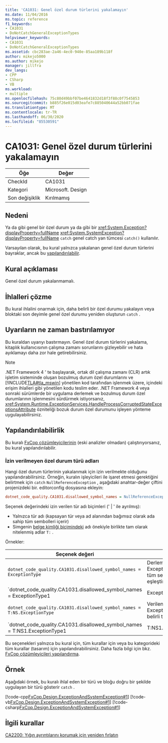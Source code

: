 ```yaml
---
title: 'CA1031: Genel özel durum türlerini yakalamayın'
ms.date: 11/04/2016
ms.topic: reference
f1_keywords:
- CA1031
- DoNotCatchGeneralExceptionTypes
helpviewer_keywords:
- CA1031
- DoNotCatchGeneralExceptionTypes
ms.assetid: cbc283ae-2a46-4ec0-940e-85aa189b118f
author: mikejo5000
ms.author: mikejo
manager: jillfra
dev_langs:
- CPP
- CSharp
- VB
ms.workload:
- multiple
ms.openlocfilehash: 75c80d49bbf07be4641832d18f3f88c0f7545853
ms.sourcegitcommit: b885f26e015d03eafe7c885040644a52bb071fae
ms.translationtype: MT
ms.contentlocale: tr-TR
ms.lasthandoff: 06/30/2020
ms.locfileid: "85530591"
---
```

# <a name="ca1031-do-not-catch-general-exception-types"></a>CA1031: Genel özel durum türlerini yakalamayın

|Öğe|Değer|
|-|-|
|CheckId|CA1031|
|Kategori|Microsoft. Design|
|Son değişiklik|Kırılmamış|

## <a name="cause"></a>Nedeni
Ya da gibi genel bir özel durum ya da gibi bir <xref:System.Exception?displayProperty=fullName> <xref:System.SystemException?displayProperty=fullName> `catch` genel catch yan tümcesi `catch()` kullanılır.

Varsayılan olarak, bu kural yalnızca yakalanan genel özel durum türlerini bayraklar, ancak bu [yapılandırılabilir](#configurability).

## <a name="rule-description"></a>Kural açıklaması
Genel özel durum yakalanmamalı.

## <a name="how-to-fix-violations"></a>İhlalleri çözme
Bu kural ihlalini onarmak için, daha belirli bir özel durumu yakalayın veya bloktaki son deyimle genel özel durumu yeniden oluşturun `catch` .

## <a name="when-to-suppress-warnings"></a>Uyarıların ne zaman bastırılamıyor
Bu kuraldan uyarıyı bastırmayın. Genel özel durum türlerini yakalama, kitaplık kullanıcısının çalışma zamanı sorunlarını gizleyebilir ve hata ayıklamayı daha zor hale getirebilirsiniz.

> [!NOTE]
> .NET Framework 4 ' te başlayarak, ortak dil çalışma zamanı (CLR) artık işletim sisteminde oluşan bozulmuş durum özel durumlarını ve [!INCLUDE[TLA#tla_mswin](../code-quality/includes/tlasharptla_mswin_md.md)] yönetilen kod tarafından işlenmek üzere, içindeki erişim ihlalleri gibi yönetilen kodu teslim eder. .NET Framework 4 veya sonraki sürümlerde bir uygulama derlemek ve bozulmuş durum özel durumlarının işlenmesini sürdürmek istiyorsanız, <xref:System.Runtime.ExceptionServices.HandleProcessCorruptedStateExceptionsAttribute> özniteliği bozuk durum özel durumunu işleyen yönteme uygulayabilirsiniz.

## <a name="configurability"></a>Yapılandırılabilirlik

Bu kuralı [FxCop çözümleyicilerinin](install-fxcop-analyzers.md) (eski analizler olmadan) çalıştırıyorsanız, bu kural yapılandırılabilir.

### <a name="disallowed-exception-type-names"></a>İzin verilmeyen özel durum türü adları

Hangi özel durum türlerinin yakalanmak için izin verilmekte olduğunu yapılandırabilirsiniz. Örneğin, kuralın işleyicileri ile işaret etmesi gerektiğini belirtmek için `catch` `NullReferenceException` , aşağıdaki anahtar-değer çiftini projenizdeki bir. editorconfig dosyasına ekleyin:

```ini
dotnet_code_quality.CA1031.disallowed_symbol_names = NullReferenceException
```

Seçenek değerindeki izin verilen tür adı biçimleri (' | ' ile ayrılmış):
  - Yalnızca tür adı (kapsayan tür veya ad alanından bağımsız olarak ada sahip tüm sembolleri içerir)
  - Simgenin [belge kimliği biçimindeki](https://github.com/dotnet/csharplang/blob/master/spec/documentation-comments.md#id-string-format) adı önekiyle birlikte tam olarak nitelenmiş adlar `T:` .

Örnekler:

| Seçenek değeri | Özet |
| --- | --- |
|`dotnet_code_quality.CA1031.disallowed_symbol_names = ExceptionType` | Derlemede ' ExceptionType ' adlı tüm sembolleri eşleştirir
|`dotnet_code_quality.CA1031.disallowed_symbol_names = ExceptionType1|ExceptionType2` | Derlemede ' ExceptionType1 ' ya da ' ExceptionType2 ' adlı tüm simgeleri eşleştirir
|`dotnet_code_quality.CA1031.disallowed_symbol_names = T:NS.ExceptionType` | Verilen tam ada sahip ' ExceptionType ' adlı belirli türleri eşleştirir.
|`dotnet_code_quality.CA1031.disallowed_symbol_names = T:NS1.ExceptionType1|T:NS1.ExceptionType2` | Karşılık gelen tam adlarla ' ExceptionType1 ' ve ' ExceptionType2 ' adlı türleri eşleştirir

Bu seçenekleri yalnızca bu kural için, tüm kurallar için veya bu kategorideki tüm kurallar (tasarım) için yapılandırabilirsiniz. Daha fazla bilgi için bkz. [FxCop çözümleyicileri yapılandırma](configure-fxcop-analyzers.md).

## <a name="example"></a>Örnek
Aşağıdaki örnek, bu kuralı ihlal eden bir türü ve bloğu doğru bir şekilde uygulayan bir türü gösterir `catch` .

[!code-cpp[FxCop.Design.ExceptionAndSystemException#1](../code-quality/codesnippet/CPP/ca1031-do-not-catch-general-exception-types_1.cpp)]
[!code-vb[FxCop.Design.ExceptionAndSystemException#1](../code-quality/codesnippet/VisualBasic/ca1031-do-not-catch-general-exception-types_1.vb)]
[!code-csharp[FxCop.Design.ExceptionAndSystemException#1](../code-quality/codesnippet/CSharp/ca1031-do-not-catch-general-exception-types_1.cs)]

## <a name="related-rules"></a>İlgili kurallar
[CA2200: Yığın ayrıntılarını korumak için yeniden fırlatın](../code-quality/ca2200.md)
